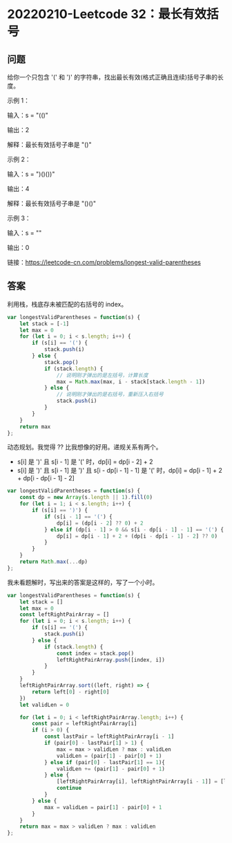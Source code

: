 # 20220210-Leetcode 32：最长有效括号

## 问题

给你一个只包含 '(' 和 ')' 的字符串，找出最长有效(格式正确且连续)括号子串的长度。

示例 1：

输入：s = "(()"

输出：2

解释：最长有效括号子串是 "()"

示例 2：

输入：s = ")()())"

输出：4

解释：最长有效括号子串是 "()()"

示例 3：

输入：s = ""

输出：0

链接：https://leetcode-cn.com/problems/longest-valid-parentheses


## 答案

利用栈，栈底存未被匹配的右括号的 index。

```JavaScript
var longestValidParentheses = function(s) {
    let stack = [-1]
    let max = 0
    for (let i = 0; i < s.length; i++) {
        if (s[i] == '(') {
            stack.push(i)
        } else {
            stack.pop()
            if (stack.length) {
            	// 说明刚才弹出的是左括号，计算长度
                max = Math.max(max, i - stack[stack.length - 1])
            } else {
            	// 说明刚才弹出的是右括号，重新压入右括号
                stack.push(i)
            }
        }
    }
    return max
};
```

动态规划。我觉得 ?? 比我想像的好用。递规关系有两个。

- s[i] 是 ')' 且 s[i - 1] 是 '(' 时，dp[i] = dp[i - 2] + 2
- s[i] 是 ')' 且 s[i - 1] 是 ')' 且 s[i - dp[i - 1] - 1] 是 '(' 时，dp[i] = dp[i - 1] + 2 + dp[i - dp[i - 1] - 2]

```JavaScript
var longestValidParentheses = function(s) {
    const dp = new Array(s.length || 1).fill(0)
    for (let i = 1; i < s.length; i++) {
        if (s[i] == ')') {
            if (s[i - 1] == '(') {
                dp[i] = (dp[i - 2] ?? 0) + 2
            } else if (dp[i - 1] > 0 && s[i - dp[i - 1] - 1] == '(') {
                dp[i] = dp[i - 1] + 2 + (dp[i - dp[i - 1] - 2] ?? 0)
            }
        }
    }
    return Math.max(...dp)
};
```

我未看题解时，写出来的答案是这样的，写了一个小时。


```JavaScript
var longestValidParentheses = function(s) {
    let stack = []
    let max = 0
    const leftRightPairArray = []
    for (let i = 0; i < s.length; i++) {
        if (s[i] == '(') {
            stack.push(i)
        } else {
            if (stack.length) {
                const index = stack.pop()
                leftRightPairArray.push([index, i])
            } 
        }
    }
    leftRightPairArray.sort((left, right) => {
        return left[0] - right[0]
    })
    let validLen = 0

    for (let i = 0; i < leftRightPairArray.length; i++) {
        const pair = leftRightPairArray[i]
        if (i > 0) {
            const lastPair = leftRightPairArray[i - 1]
            if (pair[0] - lastPair[1] > 1) {
                max = max > validLen ? max : validLen
                validLen = (pair[1] - pair[0] + 1)
            } else if (pair[0] - lastPair[1] == 1){
                validLen += (pair[1] - pair[0] + 1)
            } else {
                [leftRightPairArray[i], leftRightPairArray[i - 1]] = [leftRightPairArray[i - 1], leftRightPairArray[i]]
                continue
            }
        } else {
            max = validLen = pair[1] - pair[0] + 1
        }
    }
    return max = max > validLen ? max : validLen
};
```


































